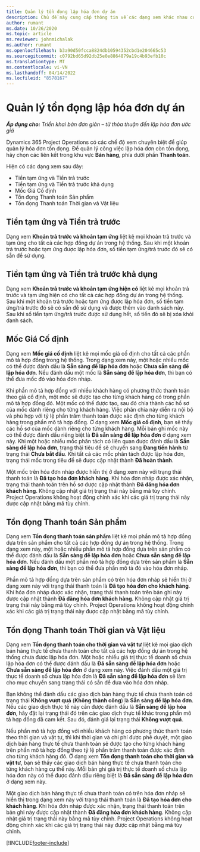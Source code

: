 ```yaml
---
title: Quản lý tồn đọng lập hóa đơn dự án
description: Chủ đề này cung cấp thông tin về các dạng xem khác nhau có thể sử dụng khi quản lý mục tồn đọng lập hóa đơn trên các dự án.
author: rumant
ms.date: 10/26/2020
ms.topic: article
ms.reviewer: johnmichalak
ms.author: rumant
ms.openlocfilehash: b3a90d50fcca8824db10594352cbd1e204665c53
ms.sourcegitcommit: c0792bd65d92db25e0e8864879a19c4b93efb10c
ms.translationtype: MT
ms.contentlocale: vi-VN
ms.lasthandoff: 04/14/2022
ms.locfileid: "8578167"
---
```

# <a name="manage-project-billing-backlog"></a>Quản lý tồn đọng lập hóa đơn dự án 

_**Áp dụng cho:** Triển khai bản đơn giản – từ thỏa thuận đến lập hóa đơn ước giá_

Dynamics 365 Project Operations có các chế độ xem chuyên biệt để giúp quản lý hóa đơn tồn đọng. Để quản lý công việc lập hóa đơn còn tồn đọng, hãy chọn các liên kết trong khu vực **Bán hàng**, phía dưới phần **Thanh toán**. 

Hiện có các dạng xem sau đây:

- Tiền tạm ứng và Tiền trả trước
- Tiền tạm ứng và Tiền trả trước khả dụng
- Mốc Giá Cố định
- Tồn đọng Thanh toán Sản phẩm
- Tồn đọng Thanh toán Thời gian và Vật liệu

## <a name="retainers-and-advances"></a>Tiền tạm ứng và Tiền trả trước

Dạng xem **Khoản trả trước và khoản tạm ứng** liệt kê mọi khoản trả trước và tạm ứng cho tất cả các hợp đồng dự án trong hệ thống. Sau khi một khoản trả trước hoặc tạm ứng được lập hóa đơn, số tiền tạm ứng/trả trước đó sẽ có sẵn để sử dụng.

## <a name="available-retainers-and-advances"></a>Tiền tạm ứng và Tiền trả trước khả dụng

Dạng xem **Khoản trả trước và khoản tạm ứng hiện có** liệt kê mọi khoản trả trước và tạm ứng hiện có cho tất cả các hợp đồng dự án trong hệ thống. Sau khi một khoản trả trước hoặc tạm ứng được lập hóa đơn, số tiền tạm ứng/trả trước đó sẽ có sẵn để sử dụng và được thêm vào danh sách này. Sau khi số tiền tạm ứng/trả trước được sử dụng hết, số tiền đó sẽ bị xóa khỏi danh sách.

## <a name="fixed-price-milestones"></a>Mốc Giá Cố định

Dạng xem **Mốc giá cố định** liệt kê mọi mốc giá cố định cho tất cả các phần mô tả hợp đồng trong hệ thống. Trong dạng xem này, một hoặc nhiều mốc có thể được đánh dấu là **Sẵn sàng để lập hóa đơn** hoặc **Chưa sẵn sàng để lập hóa đơn**. Nếu đánh dấu một mốc là **Sẵn sàng để lập hóa đơn**, thì bạn có thể đưa mốc đó vào hóa đơn nháp.

Khi phần mô tả hợp đồng với nhiều khách hàng có phương thức thanh toán theo giá cố định, một mốc sẽ được tạo cho từng khách hàng có trong phần mô tả hợp đồng đó. Một mốc có thể được tạo, sau đó chia thành các hồ sơ của mốc dành riêng cho từng khách hàng. Việc phân chia này diễn ra nội bộ và phù hợp với tỷ lệ phần trăm thanh toán được xác định cho từng khách hàng trong phần mô tả hợp đồng. Ở dạng xem **Mốc giá cố định**, bạn sẽ thấy các hồ sơ của mốc dành riêng cho từng khách hàng. Mỗi bản ghi mốc này có thể được đánh dấu riêng biệt là **Đã sẵn sàng để lập hóa đơn** ở dạng xem này. Khi một hoặc nhiều mốc phân tách có liên quan được đánh dấu là **Sẵn sàng để lập hóa đơn**, trạng thái tiêu đề sẽ chuyển sang **Đang tiến hành** từ trạng thái **Chưa bắt đầu**. Khi tất cả các mốc phân tách được lập hóa đơn, trạng thái mốc trong tiêu đề sẽ được cập nhật thành **Đã hoàn thành**.

Một mốc trên hóa đơn nháp được hiển thị ở dạng xem này với trạng thái thanh toán là **Đã tạo hóa đơn khách hàng**. Khi hóa đơn nháp được xác nhận, trạng thái thanh toán trên hồ sơ được cập nhật thành **Đã đăng hóa đơn khách hàng**. Không cập nhật giá trị trạng thái này bằng mã tùy chỉnh. Project Operations không hoạt động chính xác khi các giá trị trạng thái này được cập nhật bằng mã tùy chỉnh.

## <a name="product-billing-backlog"></a>Tồn đọng Thanh toán Sản phẩm

Dạng xem **Tồn đọng thanh toán sản phẩm** liệt kê mọi phần mô tả hợp đồng dựa trên sản phẩm cho tất cả các hợp đồng dự án trong hệ thống. Trong dạng xem này, một hoặc nhiều phần mô tả hợp đồng dựa trên sản phẩm có thể được đánh dấu là **Sẵn sàng để lập hóa đơn** hoặc **Chưa sẵn sàng để lập hóa đơn**. Nếu đánh dấu một phần mô tả hợp đồng dựa trên sản phẩm là **Sẵn sàng để lập hóa đơn**, thì bạn có thể đưa phần mô tả đó vào hóa đơn nháp.

Phần mô tả hợp đồng dựa trên sản phẩm có trên hóa đơn nháp sẽ hiển thị ở dạng xem này với trạng thái thanh toán là **Đã tạo hóa đơn cho khách hàng**. Khi hóa đơn nháp được xác nhận, trạng thái thanh toán trên bản ghi này được cập nhật thành **Đã đăng hóa đơn khách hàng**. Không cập nhật giá trị trạng thái này bằng mã tùy chỉnh. Project Operations không hoạt động chính xác khi các giá trị trạng thái này được cập nhật bằng mã tùy chỉnh.

## <a name="time-and-material-billing-backlog"></a>Tồn đọng Thanh toán Thời gian và Vật liệu

Dạng xem **Tồn đọng thanh toán cho thời gian và vật tư** liệt kê mọi giao dịch bán hàng thực tế chưa thanh toán cho tất cả các hợp đồng dự án trong hệ thống chưa được lập hóa đơn. Một hoặc nhiều giá trị thực tế doanh số chưa lập hóa đơn có thể được đánh dấu là **Đã sẵn sàng để lập hóa đơn** hoặc **Chưa sẵn sàng để lập hóa đơn** ở dạng xem này. Việc đánh dấu một giá trị thực tế doanh số chưa lập hóa đơn là **Đã sẵn sàng để lập hóa đơn** sẽ làm cho mục chuyển sang trạng thái có sẵn để đưa vào hóa đơn nháp.

Bạn không thể đánh dấu các giao dịch bán hàng thực tế chưa thanh toán có trạng thái **Không vượt quá** (**Không thành công**) là **Sẵn sàng để lập hóa đơn**. Nếu các giao dịch thực tế này cần được đánh dấu là **Sẵn sàng để lập hóa đơn**, hãy đặt lại trạng thái đó trên các giao dịch thực tế khác trong phần mô tả hợp đồng đã cam kết. Sau đó, đánh giá lại trạng thái **Không vượt quá**.

Nếu phần mô tả hợp đồng với nhiều khách hàng có phương thức thanh toán theo thời gian và vật tư, thì khi thời gian và chi phí được phê duyệt, một giao dịch bán hàng thực tế chưa thanh toán sẽ được tạo cho từng khách hàng trên phần mô tả hợp đồng theo tỷ lệ phần trăm thanh toán được xác định cho từng khách hàng đó. Ở dạng xem **Tồn đọng thanh toán cho thời gian và vật tư**, bạn sẽ thấy các giao dịch bán hàng thực tế chưa thanh toán cho từng khách hàng cụ thể này. Mỗi bản ghi giá trị thực tế doanh số chưa lập hóa đơn này có thể được đánh dấu riêng biệt là **Đã sẵn sàng để lập hóa đơn** ở dạng xem này.

Một giao dịch bán hàng thực tế chưa thanh toán có trên hóa đơn nháp sẽ hiển thị trong dạng xem này với trạng thái thanh toán là **Đã tạo hóa đơn cho khách hàng**. Khi hóa đơn nháp được xác nhận, trạng thái thanh toán trên bản ghi này được cập nhật thành **Đã đăng hóa đơn khách hàng**. Không cập nhật giá trị trạng thái này bằng mã tùy chỉnh. Project Operations không hoạt động chính xác khi các giá trị trạng thái này được cập nhật bằng mã tùy chỉnh.


[!INCLUDE[footer-include](../../includes/footer-banner.md)]
